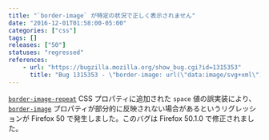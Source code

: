 ```yaml
---
title: "`border-image` が特定の状況で正しく表示されません"
date: "2016-12-01T01:58:00-05:00"
categories: ["css"]
tags: []
releases: ["50"]
statuses: "regressed"
references:
    - url: "https://bugzilla.mozilla.org/show_bug.cgi?id=1315353"
      title: "Bug 1315353 - \"border-image: url(\"data:image/svg+xml\") repeat\" broken after implementation of space value of border-image-repeat"
---
```

[`border-image-repeat`](https://developer.mozilla.org/docs/Web/CSS/border-image-repeat) CSS プロパティに追加された `space` 値の誤実装により、[`border-image`](https://developer.mozilla.org/docs/Web/CSS/border-image) プロパティが部分的に反映されない場合があるというリグレッションが Firefox 50 で発生しました。このバグは Firefox 50.1.0 で修正されました。
